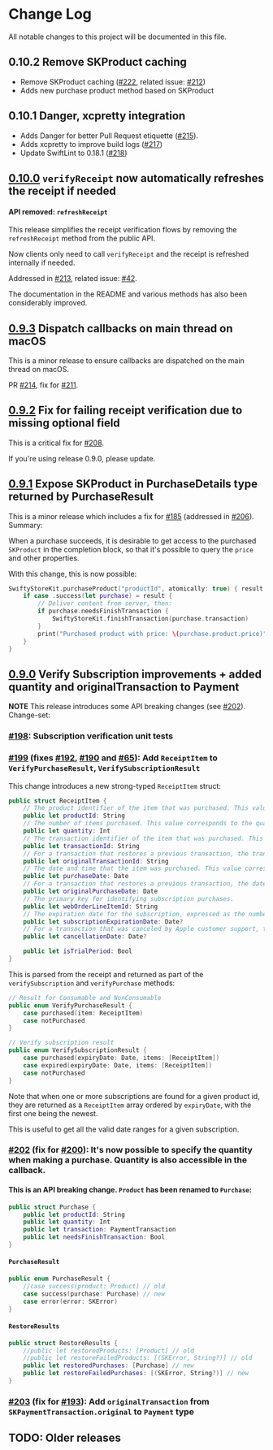# Change Log

All notable changes to this project will be documented in this file.

## 0.10.2 Remove SKProduct caching

* Remove SKProduct caching ([#222](https://github.com/bizz84/SwiftyStoreKit/pull/222), related issue: [#212](https://github.com/bizz84/SwiftyStoreKit/issues/212))
* Adds new purchase product method based on SKProduct

## 0.10.1 Danger, xcpretty integration

* Adds Danger for better Pull Request etiquette ([#215](https://github.com/bizz84/SwiftyStoreKit/pull/215)).
* Adds xcpretty to improve build logs ([#217](https://github.com/bizz84/SwiftyStoreKit/pull/217))
* Update SwiftLint to 0.18.1 ([#218](https://github.com/bizz84/SwiftyStoreKit/pull/218))

## [0.10.0](https://github.com/bizz84/SwiftyStoreKit/releases/tag/0.10.0) `verifyReceipt` now automatically refreshes the receipt if needed

#### API removed: `refreshReceipt`

This release simplifies the receipt verification flows by removing the `refreshReceipt` method from the public API.

Now clients only need to call `verifyReceipt` and the receipt is refreshed internally if needed.

Addressed in [#213](https://github.com/bizz84/SwiftyStoreKit/pull/213), related issue: [#42](https://github.com/bizz84/SwiftyStoreKit/issues/42).

The documentation in the README and various methods has also been considerably improved.

## [0.9.3](https://github.com/bizz84/SwiftyStoreKit/releases/tag/0.9.3) Dispatch callbacks on main thread on macOS

This is a minor release to ensure callbacks are dispatched on the main thread on macOS.

PR [#214](https://github.com/bizz84/SwiftyStoreKit/pull/214), fix for [#211](https://github.com/bizz84/SwiftyStoreKit/issues/211).

## [0.9.2](https://github.com/bizz84/SwiftyStoreKit/releases/tag/0.9.2) Fix for failing receipt verification due to missing optional field

This is a critical fix for [#208](https://github.com/bizz84/SwiftyStoreKit/issues/208).

If you're using release 0.9.0, please update.

## [0.9.1](https://github.com/bizz84/SwiftyStoreKit/releases/tag/0.9.1) Expose SKProduct in PurchaseDetails type returned by PurchaseResult

This is a minor release which includes a fix for [#185](https://github.com/bizz84/SwiftyStoreKit/issues/185) (addressed in [#206](https://github.com/bizz84/SwiftyStoreKit/pull/206)). Summary:

When a purchase succeeds, it is desirable to get access to the purchased `SKProduct` in the completion block, so that it's possible to query the `price` and other properties.

With this change, this is now possible:

```swift
SwiftyStoreKit.purchaseProduct("productId", atomically: true) { result in
    if case .success(let purchase) = result {
        // Deliver content from server, then:
        if purchase.needsFinishTransaction {
            SwiftyStoreKit.finishTransaction(purchase.transaction)
        }
        print("Purchased product with price: \(purchase.product.price)")
    }
}
```

## [0.9.0](https://github.com/bizz84/SwiftyStoreKit/releases/edit/0.9.0) Verify Subscription improvements + added quantity and originalTransaction to Payment

**NOTE** This release introduces some API breaking changes (see [#202](https://github.com/bizz84/SwiftyStoreKit/pull/202)). Change-set:

### [#198](https://github.com/bizz84/SwiftyStoreKit/pull/198): Subscription verification unit tests

### [#199](https://github.com/bizz84/SwiftyStoreKit/pull/199) (fixes [#192](https://github.com/bizz84/SwiftyStoreKit/issues/192), [#190](https://github.com/bizz84/SwiftyStoreKit/issues/190) and [#65](https://github.com/bizz84/SwiftyStoreKit/issues/65)): Add `ReceiptItem` to `VerifyPurchaseResult`, `VerifySubscriptionResult`

This change introduces a new strong-typed `ReceiptItem` struct:

```swift
public struct ReceiptItem {
    // The product identifier of the item that was purchased. This value corresponds to the productIdentifier property of the SKPayment object stored in the transaction’s payment property.
    public let productId: String
    // The number of items purchased. This value corresponds to the quantity property of the SKPayment object stored in the transaction’s payment property.
    public let quantity: Int
    // The transaction identifier of the item that was purchased. This value corresponds to the transaction’s transactionIdentifier property.
    public let transactionId: String
    // For a transaction that restores a previous transaction, the transaction identifier of the original transaction. Otherwise, identical to the transaction identifier. This value corresponds to the original transaction’s transactionIdentifier property. All receipts in a chain of renewals for an auto-renewable subscription have the same value for this field.
    public let originalTransactionId: String
    // The date and time that the item was purchased. This value corresponds to the transaction’s transactionDate property.
    public let purchaseDate: Date
    // For a transaction that restores a previous transaction, the date of the original transaction. This value corresponds to the original transaction’s transactionDate property. In an auto-renewable subscription receipt, this indicates the beginning of the subscription period, even if the subscription has been renewed.
    public let originalPurchaseDate: Date
    // The primary key for identifying subscription purchases.
    public let webOrderLineItemId: String
    // The expiration date for the subscription, expressed as the number of milliseconds since January 1, 1970, 00:00:00 GMT. This key is only present for auto-renewable subscription receipts.
    public let subscriptionExpirationDate: Date?
    // For a transaction that was canceled by Apple customer support, the time and date of the cancellation. Treat a canceled receipt the same as if no purchase had ever been made.
    public let cancellationDate: Date?

    public let isTrialPeriod: Bool
}
```

This is parsed from the receipt and returned as part of the `verifySubscription` and `verifyPurchase` methods:

```swift
// Result for Consumable and NonConsumable
public enum VerifyPurchaseResult {
    case purchased(item: ReceiptItem)
    case notPurchased
}

// Verify subscription result
public enum VerifySubscriptionResult {
    case purchased(expiryDate: Date, items: [ReceiptItem])
    case expired(expiryDate: Date, items: [ReceiptItem])
    case notPurchased
}
```

Note that when one or more subscriptions are found for a given product id, they are returned as a `ReceiptItem` array ordered by `expiryDate`, with the first one being the newest.

This is useful to get all the valid date ranges for a given subscription.

### [#202](https://github.com/bizz84/SwiftyStoreKit/pull/202) (fix for [#200](https://github.com/bizz84/SwiftyStoreKit/issues/200)): It's now possible to specify the quantity when making a purchase. Quantity is also accessible in the callback.

#### This is an API breaking change. `Product` has been renamed to `Purchase`:

```swift
public struct Purchase {
    public let productId: String
    public let quantity: Int
    public let transaction: PaymentTransaction
    public let needsFinishTransaction: Bool
}
```

#### `PurchaseResult`

```swift
public enum PurchaseResult {
    //case success(product: Product) // old
    case success(purchase: Purchase) // new
    case error(error: SKError)
}
```

#### `RestoreResults`

```swift
public struct RestoreResults {
    //public let restoredProducts: [Product] // old
    //public let restoreFailedProducts: [(SKError, String?)] // old
    public let restoredPurchases: [Purchase] // new
    public let restoreFailedPurchases: [(SKError, String?)] // new
}
```

### [#203](https://github.com/bizz84/SwiftyStoreKit/pull/203) (fix for [#193](https://github.com/bizz84/SwiftyStoreKit/issues/193)): Add `originalTransaction` from `SKPaymentTransaction.original` to `Payment` type



## TODO: Older releases
